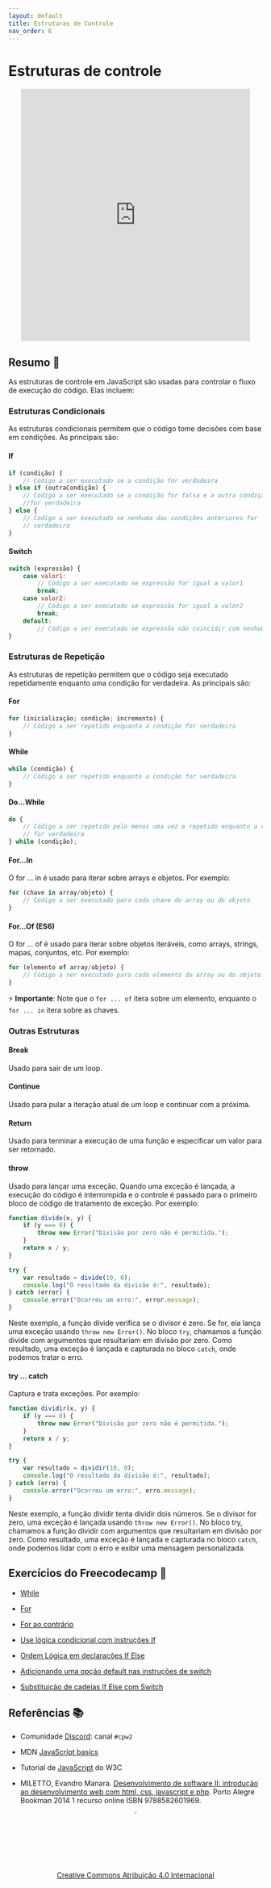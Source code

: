 ```yaml
---
layout: default
title: Estruturas de Controle
nav_order: 6
---
```


# Estruturas de controle

<center>
    <iframe src="https://cpw2.rpmhub.dev/controle/slides/index.html#/"
        title="Estruturas de Controle" width="90%" height="500"
        style="border:none;">
    </iframe>
</center>

## Resumo 📝

As estruturas de controle em JavaScript são usadas para controlar o fluxo de
execução do código. Elas incluem:

### Estruturas Condicionais

As estruturas condicionais permitem que o código tome decisões com base em
condições. As principais são:

#### If

```javascript
if (condição) {
    // Código a ser executado se a condição for verdadeira
} else if (outraCondição) {
    // Código a ser executado se a condição for falsa e a outra condição
    //for verdadeira
} else {
    // Código a ser executado se nenhuma das condições anteriores for
    // verdadeira
}
```

#### Switch

```javascript
switch (expressão) {
    case valor1:
        // Código a ser executado se expressão for igual a valor1
        break;
    case valor2:
        // Código a ser executado se expressão for igual a valor2
        break;
    default:
        // Código a ser executado se expressão não coincidir com nenhum dos casos anteriores
}
```

### Estruturas de Repetição

As estruturas de repetição permitem que o código seja executado repetidamente
enquanto uma condição for verdadeira. As principais são:

#### For

```javascript
for (inicialização; condição; incremento) {
    // Código a ser repetido enquanto a condição for verdadeira
}
```

#### While

```javascript
while (condição) {
    // Código a ser repetido enquanto a condição for verdadeira
}
```

#### Do...While

```javascript
do {
    // Código a ser repetido pelo menos uma vez e repetido enquanto a condição
    // for verdadeira
} while (condição);
```

#### For...In

O for ... in é usado para iterar sobre arrays e objetos. Por exemplo:

```javascript
for (chave in array/objeto) {
    // Código a ser executado para cada chave do array ou do objeto
}
```

#### For...Of (ES6)

O for ... of é usado para iterar sobre objetos iteráveis, como arrays, strings,
mapas, conjuntos, etc. Por exemplo:

```javascript
for (elemento of array/objeto) {
    // Código a ser executado para cada elemento do array ou do objeto
}
```

⚡ **Importante**: Note que o `for ... of` itera sobre um elemento,
enquanto o `for ... in` itera sobre as chaves.

### Outras Estruturas

#### Break

Usado para sair de um loop.

#### Continue

Usado para pular a iteração atual de um loop e continuar com a próxima.

#### Return

Usado para terminar a execução de uma função e especificar um valor para ser
retornado.

#### throw

Usado para lançar uma exceção. Quando uma exceção é lançada, a execução do
código é interrompida e o controle é passado para o primeiro bloco de código
de tratamento de exceção. Por exemplo:

```javascript
function divide(x, y) {
    if (y === 0) {
        throw new Error("Divisão por zero não é permitida.");
    }
    return x / y;
}

try {
    var resultado = divide(10, 0);
    console.log("O resultado da divisão é:", resultado);
} catch (error) {
    console.error("Ocorreu um erro:", error.message);
}
```

Neste exemplo, a função divide verifica se o divisor é zero. Se for, ela lança
uma exceção usando `throw new Error()`. No bloco `try`, chamamos a função divide
com argumentos que resultariam em divisão por zero. Como resultado, uma exceção
é lançada e capturada no bloco `catch`, onde podemos tratar o erro.

#### try ... catch

Captura e trata exceções. Por exemplo:

```javascript
function dividir(x, y) {
    if (y === 0) {
        throw new Error("Divisão por zero não é permitida.");
    }
    return x / y;
}

try {
    var resultado = dividir(10, 0);
    console.log("O resultado da divisão é:", resultado);
} catch (erro) {
    console.error("Ocorreu um erro:", erro.message);
}
```

Neste exemplo, a função dividir tenta dividir dois números. Se o divisor for
zero, uma exceção é lançada usando `throw new Error()`. No bloco try, chamamos
a função dividir com argumentos que resultariam em divisão por zero. Como
resultado, uma exceção é lançada e capturada no bloco `catch`, onde podemos
lidar com o erro e exibir uma mensagem personalizada.

## Exercícios do Freecodecamp 🎯

* [While](https://www.freecodecamp.org/learn/javascript-algorithms-and-data-structures/basic-javascript/iterate-with-javascript-while-loops)

* [For](https://www.freecodecamp.org/learn/javascript-algorithms-and-data-structures/basic-javascript/iterate-with-javascript-for-loops)

* [For ao contrário](https://www.freecodecamp.org/learn/javascript-algorithms-and-data-structures/basic-javascript/count-backwards-with-a-for-loop)

* [Use lógica condicional com instruções If](https://www.freecodecamp.org/learn/javascript-algorithms-and-data-structures/basic-javascript/use-conditional-logic-with-if-statements)

* [Ordem Lógica em declarações If Else](https://www.freecodecamp.org/learn/javascript-algorithms-and-data-structures/basic-javascript/logical-order-in-if-else-statements)

* [Adicionando uma opção default nas instruções de switch](https://www.freecodecamp.org/learn/javascript-algorithms-and-data-structures/basic-javascript/adding-a-default-option-in-switch-statements)

* [Substituição de cadeias If Else com Switch](https://www.freecodecamp.org/learn/javascript-algorithms-and-data-structures/basic-javascript/replacing-if-else-chains-with-switch)

## Referências 📚

* Comunidade [Discord](https://discord.com/invite/C29cqvm): canal `#cpw2`

* MDN [JavaScript basics](https://developer.mozilla.org/en-US/docs/Learn/Getting_started_with_the_web/JavaScript_basics)

* Tutorial de [JavaScript](http://www.w3schools.com/js) do W3C

* MILETTO, Evandro Manara. [Desenvolvimento de software II: introdução ao desenvolvimento web com html, css, javascript e php](https://biblioteca.ifrs.edu.br/pergamum_ifrs/biblioteca_s/acesso_login.php?cod_acervo_acessibilidade=5020682&acesso=aHR0cHM6Ly9pbnRlZ3JhZGEubWluaGFiaWJsaW90ZWNhLmNvbS5ici9ib29rcy85Nzg4NTgyNjAxOTY5&label=acesso%20restrito). Porto Alegre Bookman 2014 1 recurso online ISBN 9788582601969.

<center>
<a href="https://github.com/rodrigoprestesmachado" target="blanck"><img src="../imgs/logo.png" alt="Rodrigo Prestes Machado" width="3%" height="3%" border=0 style="border:0; text-decoration:none; outline:none"></a><br/>
<a rel="license" href="http://creativecommons.org/licenses/by/4.0/">Creative Commons Atribuição 4.0 Internacional</a>
